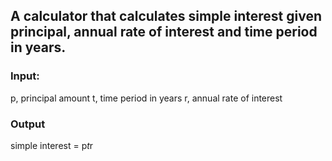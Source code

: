 ## A calculator that calculates simple interest given principal, annual rate of interest and time period in years.

### Input:
   p, principal amount
   t, time period in years
   r, annual rate of interest
### Output
   simple interest = p*t*r
